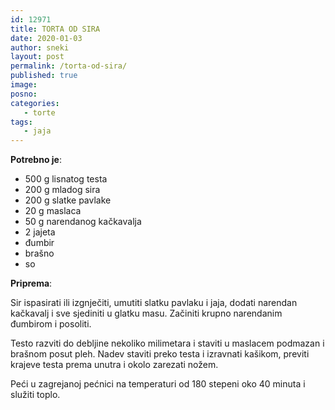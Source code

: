 ```yaml
---
id: 12971
title: TORTA OD SIRA
date: 2020-01-03
author: sneki
layout: post
permalink: /torta-od-sira/
published: true
image: 
posno: 
categories:
   - torte
tags:
   - jaja
---
```

**Potrebno je**:

* 500 g lisnatog testa 
* 200 g mladog sira 
* 200 g slatke pavlake
* 20 g maslaca
* 50 g narendanog kačkavalja
* 2 jajeta 
* đumbir
* brašno
* so

**Priprema**:


Sir ispasirati ili izgnječiti, umutiti slatku pavlaku i jaja, dodati narendan kačkavalj i sve sjediniti
u glatku masu. Začiniti krupno narendanim đumbirom i posoliti. 

Testo razviti do debljine nekoliko milimetara i staviti u maslacem podmazan i brašnom posut pleh. Nadev staviti preko testa i izravnati kašikom, previti krajeve testa prema unutra i okolo zarezati nožem. 

Peći u zagrejanoj pećnici na temperaturi od 180 stepeni oko 40 minuta i služiti toplo.

  

